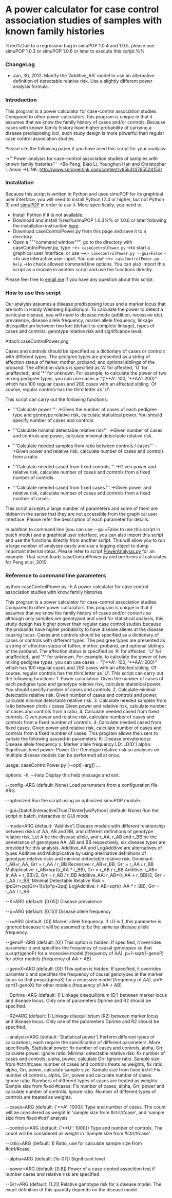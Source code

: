 #  A power calculator for case control association studies of samples with  known family histories

%red%Due to a regression bug in simuPOP 1.0.4 and 1.0.5, please use simuPOP 1.0.3 or simuPOP 1.0.6 or later to execute this script.%%



### ChangeLog

* Jan, 30, 2012: Modify the 'Additive_AA' model to use an alternative definition of detectable relative risk. Use a slightly different power analysis formula.


### Introduction
This program is a power calculator for case-control association studies. Compared
to other power calculators, this program is unique in that it assumes that we
know the family history of cases and/or controls. Because cases with known family
history have higher probability of carrying a disease predisposing loci, such
study design is more powerful than regular case control association studies.

Please cite the following paper if you have used this script for your analysis:

->'''Power analysis for case–control association studies of samples with known family histories'''
->Bo Peng, Biao Li, Younghun Han and Christopher I. Amos
->LINK: http://www.springerlink.com/content/y85k314765524153/

### Installation

Because this script is written in Python and uses simuPOP for its graphical user interface, you will need to install Python (2.4 or higher, but not Python 3) and [ simuPOP](http://simupop.sf.net ) in order to use it. More specifically, you need to 

* Install Python if it is not available.
* Download and install %red%simuPOP 1.0.3%% or 1.0.6 or later following the installation instruction [ here](http://simupop.sourceforge.net/Main/Download ).
* Download caseControlPower.py from this page and save it to a directory.
* Open a """command window""", go to the directory with caseControlPower.py, type
-->`> caseControlPower.py`
->to start a graphical user interface, or use
-->`> caseControlPower.py --gui=False`
->to use interactive user input. You can use
-->`> caseControlPower.py --help`
->to check allowed command line options. You can also import this script as a module in another script and use the functions directly.

Please feel free to [ email me](mailto:bpeng@mdanderson.org ) if you have any question about this script.

### How to use this script
Our analysis assumes a disease predisposing locus and a marker locus that are
both in Hardy Weinberg Equilibrium. To calculate the power to detect a 
particular disease, you will need to disease mode (addition, recessive etc),
prevalence, disease allele frequency, marker allele frequency, linkage
disequilibrium between two loci (default to complete linkage), types of
cases and controls, genotype relative risk and significance level.

Attach:caseControlPower.png

Cases and controls should be specified as a dictionary of cases or controls with
different types. The pedigree types are  presented as a string of affection status
of father, mother, proband, and optional siblings of the proband. The affection
status is specified as 'A' for affected, 'U' for unaffected', and '*' for unknown.
For example, to calculate the power of two mixing pedigree types, you can use 
  cases = "{'**A': 100, '**AA': 200}"
which has 100 regular cases and 200 cases with an affected sibling. Of course, 
regular controls has the third letter as 'U'.

This script can carry out the following functions:

* '''Calculate power''':
->Given the number of cases of each pedigree type and genotype relative risk, calculate statistical power. You should specify number of cases and controls.

* '''Calculate minimal detectable relative risk'''
->Given number of cases and controls and power, calculate minimal detectable relative risk.

* '''Calculate needed samples from ratio between controls / cases'''
->Given power and relative risk, calculate number of cases and controls from a ratio.

* '''Calculate needed cased from fixed controls.'''
->Given power and relative risk, calculate number of cases and controls from a fixed number of controls.

* '''Calculate needed cased from fixed cases.'''
->Given power and relative risk, calculate number of cases and controls from a fixed number of cases.

This script accepts a large number of parameters and some of them are
hidden in the sense that they are not accessible from the graphical user
interface. Please refer the description of each parameter for details.

In addition to command line (you can use --gui=False to use this script in batch
mode) and a graphical user interface, you can also import this script and use 
the functions directly from another script. This will allow you to run a large
number of analyses easily and use a logging object to dump important internal
steps. Please refer to script [ PowerAnalysis.py](Attach:PowerAnalysis.py ) for an example. That script
loads caseControlPower.py and performs all calculates for Peng et al, 2010.

### Reference to command line parameters

python caseControlPower.py -h
A power calculator for case control association studies with know family
histories

This program is a power calculator for case-control association studies.
Compared to other power calculators, this program is unique in that it assumes
that we know the family history of cases and/or contorls so although only
samples are genotyped and used for statistical analysis, this study design has
higher power than regular case control studies because the probands have higher
probability to have disease alleles at the disease causing locus.  Cases and
controls should be specified as a dictionary of cases or controls with different
types. The pedigree types are presented as a string of affection status of
father, mother, proband, and optional siblings of the proband. The affection
status is specified as 'A' for affected, 'U' for unaffected', and '*' for
unknown. For example, to calculate the power of two mixing pedigree types, you
can use cases = "{'**A': 100, '**AA': 200}" which has 100 regular cases and 200
cases with an affected sibling. Of course, regular controls has the third letter
as 'U'.  This script can carry out the following functions:  1. Power
calculation: Given the number of cases of each pedigree type and genotype
relative risk, calculate statistical power. You should specify number of cases
and controls.  2. Calculate minimal detectable relative risk. Given number of
cases and controls and power, calculate minimal detectable relative risk.  3.
Calculate needed samples from ratio between ctrols / cases Given power and
relative risk, calculate number of cases and controls from a ratio.  4.
Calculate needed cased from fixed controls. Given power and relative risk,
calculate number of cases and controls from a fixed number of controls.  4.
Calculate needed cased from fixed cases. Given power and relative risk,
calculate number of cases and controls from a fixed number of cases.  This
program allows the users to variate the following passed-in parameters:  K:
Disease prevalence p: Disease allele frequency x: Marker allele frequency LD:
LD(D') alpha: Significant level power: Power Grr: Genotype relative risk  so
analyses on multiple disease models can be performed all at once.

usage: caseControlPower.py [--opt[=arg]] ...

options:
  -h, --help
        Display this help message and exit.

  --config=ARG (default: None)
        Load parameters from a configuration file ARG.

  --optimized
        Run the script using an optimized simuPOP module.

  --gui=[batch|interactive|True|Tkinter|wxPython] (default: None)
        Run the script in batch, interactive or GUI mode.

  --mode=ARG  (default: 'Additive')
        Disease models with different relationship between risks of AA, AB and
        BB, and different definitions of genotype relative risk. Let A be the
        disease allele, and r_AA, r_AB and r_BB be the penetrance of genotypes
        AA, AB and BB respectively, six disease types are provided for this
        analysis. Additive_AA and LogAdditive are alternatives of types Additive
        and Multiplicative by using alternative definitions of genotype relative
        risks and minimal detectable relative risk.
          Dominant:  r_AB=r_AA, Grr = r_AA / r_BB
          Recessive: r_AB=r_BB, Grr = r_AA / r_BB
          Multiplicative: r_AB=sqrt(r_AA * r_BB), Grr = r_AB / r_BB
          Additive:  r_AB=(r_AA + r_BB)/2, Grr = r_AB / r_BB
          Additive_AA: r_AB=(r_AA + r_BB)/2, Grr = r_AA / r_BB, Minimal
        Detectable Relative Risk = (p*p*Grr+pq(Grr+1))/(p*p+2pq)
          LogAdditive: r_AB=sqrt(r_AA * r_BB), Grr = r_AA / r_BB

  --K=ARG  (default: [0.05])
        Disease prevalence

  --p=ARG  (default: [0.15])
        Disease allele frequency

  --x=ARG  (default: [0])
        Marker allele frequency. If LD is 1, this parameter is ignored because
        it will be assumed to be the same as disease allele frequency.

  --genoP=ARG  (default: [0])
        This option is hidden. If specified, it overrides parameter p and
        specifies the frequency of causal genotypes so that
          p=sqrt(genoP) for a recessive model (frequency of AA).
          p=1-sqrt(1-genoP) for other models (frequency of AA + AB)

  --genoX=ARG  (default: [0])
        This option is hidden. If specified, it overrides paramter x and
        specifies the frequency of causal genotypes at the marker locus so that
          p=sqrt(genoX) for a recessive model (frequency of AA).
          p=1-sqrt(1-genoX) for other models (frequency of AA + AB)

  --Dprime=ARG  (default: 1)
        Linkage disequilibrium (D') between marker locus and disease locus. Only
        one of parameters Dprime and R2 should be specified.

  --R2=ARG  (default: 1)
        Linkage disequilibrium (R2) between marker locus and disease locus. Only
        one of the parameters Dprime and R2 should be specified.

  --analysis=ARG  (default: 'Statistical power')
        Perform different types of calculations, each require the specification
        of different parameters. More specifically,
        Statistical power: fix number of cases and controls, alpha, Grr,
        calculate power. Ignore ratio.
        Minimal detectable relative risk: fix number of cases and controls,
        alpha, power, calculate Grr. Ignore ratio.
        Sample size from #ctrl/#case: number of cases and controls treats as
        weights, fix ratio, alpha, Grr, power, calculate sample size.
        Sample size from fixed #ctrl: Fix number of controls, alpha, Grr, power
        and calculate number of cases. Ignore ratio. Numbers of different types
        of cases are treated as weights.
        Sample size from fixed #cases: Fix number of cases, alpha, Grr, power
        and calculate number of controls. Ignore ratio. Number of different
        types of controls are treated as weights.

  --cases=ARG  (default: {'**A': 1000})
        Type and number of cases. The count will be considered as weight in
        'sample size from #ctrl/#case', and 'sample size from fixed #ctrl'
        analysis

  --controls=ARG  (default: {'**U': 1000})
        Type and number of controls. The count will be considered as weight in
        'Sample size from #ctrl/#case'.

  --ratio=ARG  (default: 1)
        Ratio, use for calculate sample size from #ctrl/#case

  --alpha=ARG  (default: [1e-07])
        Significant level

  --power=ARG  (default: [0.8])
        Power of a case-control assocition test if number cases and relative
        risk are specified

  --Grr=ARG  (default: [1.2])
        Relative genotype risk for a disease model. The exact definition of this
        quantity depends on the disease model.
